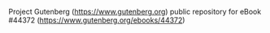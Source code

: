 Project Gutenberg (https://www.gutenberg.org) public repository for eBook #44372 (https://www.gutenberg.org/ebooks/44372)
